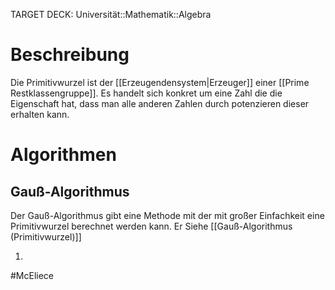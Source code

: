 TARGET DECK: Universität::Mathematik::Algebra

# Beschreibung
Die Primitivwurzel ist der [[Erzeugendensystem|Erzeuger]] einer [[Prime Restklassengruppe]].
Es handelt sich konkret um eine Zahl die die Eigenschaft hat, dass man alle anderen Zahlen durch potenzieren dieser erhalten kann.

# Algorithmen
## Gauß-Algorithmus
Der Gauß-Algorithmus gibt eine Methode mit der mit großer Einfachkeit eine Primitivwurzel berechnet werden kann. Er 
Siehe [[Gauß-Algorithmus (Primitivwurzel)]]

1. 



$\newcommand{\Q}{\mathbb Q}$
$\newcommand{\R}{\mathbb R}$
$\newcommand{\C}{\mathbb C}$
$\newcommand{\F}{\mathbb F}$
$\newcommand{\Z}{\mathbb Z}$
$\newcommand{\N}{\mathbb N}$
$\newcommand{\a}{\alpha}$

#McEliece 


